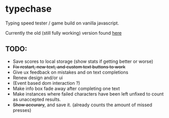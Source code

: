 # typechase
Typing speed tester / game build on vanilla javascript.

Currently the old (still fully working) version found [here](https://arttu.pennanen.org/sub/typechase/)

## TODO:
* Save scores to local storage (show stats if getting better or worse)
* ~~Fix restart, new text, and custom text buttons to work~~
* Give ux feedback on mistakes and on text completions
* Renew design and/or ui
* (Event based dom interaction ?)
* Make info box fade away after completing one text
* Make instances where failed characters have been left unfixed to count as unaccepted results.
* ~~Show accurary~~, and save it. (already counts the amount of missed presses)
